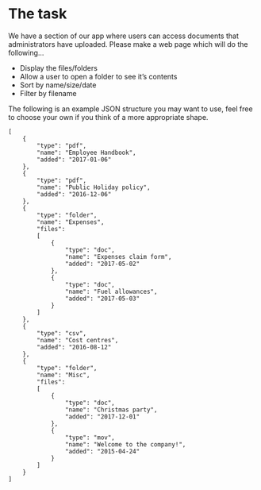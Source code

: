 # The task

We have a section of our app where users can access documents that administrators have uploaded. Please make a web page which will do the following...
- Display the files/folders
- Allow a user to open a folder to see it’s contents
- Sort by name/size/date
- Filter by filename

The following is an example JSON structure you may want to use, feel free to choose your own if you think of a more appropriate shape.
```
[
    {     
        "type": "pdf",     
        "name": "Employee Handbook",     
        "added": "2017-01-06"
    },
    {     
        "type": "pdf",     
        "name": "Public Holiday policy",     
        "added": "2016-12-06"
    },
    {     
        "type": "folder",     
        "name": "Expenses",     
        "files": 
        [
            {         
                "type": "doc",         
                "name": "Expenses claim form",
                "added": "2017-05-02"
            },
            {         
                "type": "doc",
                "name": "Fuel allowances",
                "added": "2017-05-03"
            }
        ]
    },
    {     
        "type": "csv",
        "name": "Cost centres",     
        "added": "2016-08-12"
    },
    {     
        "type": "folder",     
        "name": "Misc",     
        "files": 
        [
            {         
                "type": "doc",         
                "name": "Christmas party",         
                "added": "2017-12-01"
            },
            {         
                "type": "mov",         
                "name": "Welcome to the company!",         
                "added": "2015-04-24"
            }
        ]
    }
]
